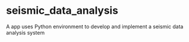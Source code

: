 # seismic_data_analysis
A app uses Python environment to develop and implement a seismic data analysis system
